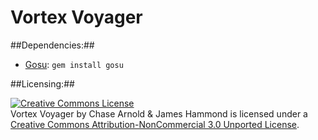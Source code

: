 Vortex Voyager
=========

##Dependencies:##
*  [Gosu](http://libgosu.org):  `gem install gosu`

##Licensing:##

<a rel="license" href="http://creativecommons.org/licenses/by-nc/3.0/deed.en_US"><img alt="Creative Commons License" style="border-width:0" src="http://i.creativecommons.org/l/by-nc/3.0/88x31.png" /></a><br /><span xmlns:dct="http://purl.org/dc/terms/" property="dct:title">Vortex Voyager</span> by <span xmlns:cc="http://creativecommons.org/ns#" property="cc:attributionName">Chase Arnold & James Hammond</span> is licensed under a <a rel="license" href="http://creativecommons.org/licenses/by-nc/3.0/deed.en_US">Creative Commons Attribution-NonCommercial 3.0 Unported License</a>.

